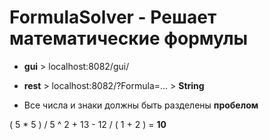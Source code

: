# FormulaSolver    -    Решает математические формулы

- **gui** > localhost:8082/gui/

- **rest** > localhost:8082/?Formula=... > **String**

- Все числа и знаки должны быть разделены **пробелом**

( 5 * 5 ) / 5 ^ 2 + 13 - 12 / ( 1 + 2 ) = **10**
